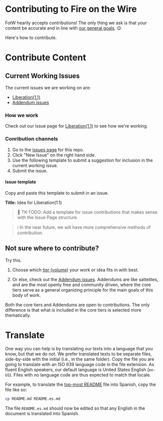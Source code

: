 # Contributing to Fire on the Wire

FotW hearily accepts contributions! The only thing we ask is that your content be accurate and in line with [our general goals](issues/shared.md#goals). :wink:

Here's how to contribute.

# Contribute Content

## Current Working Issues

The current issues we are working on are:

* [Liberation(1.1)](https://github.com/aubrel/fire-on-the-wire/wiki/Liberation(1.1))
* [Addendum issues](https://github.com/aubrel/fire-on-the-wire/wiki)

### How we work

Check out our issue page for [Liberation(1.1)](https://github.com/aubrel/fire-on-the-wire/wiki/Liberation(1.1)) to see how we're working.

### Conribution channels

1. Go to the [issues page](https://github.com/aubrel/fire-on-the-wire/issues) for this repo.
1. Click "New Issue" on the right hand side.
1. Use the following template to submit a suggestion for inclusion in the current working issue.
1. Submit the issue.

#### Issue template

Copy and paste this template to submit in an issue.

**Title:** Idea for Liberation(1.1)

> :construction: TK-TODO: Add a template for issue contributions that makes sense with the Issue Page structure.

> :information_source: In the near future, we will have more comprehensive methods of contribution.

## Not sure where to contribute?

Try this.

1. Choose which [tier (volume)](issues/README.md#issues) your work or idea fits in with best.

1. Or else, check out the [Addendum issues](issues/addendum). Addendums are like sattelites, and are the most openly free and community driven, where the core tiers serve as a general organizing principle for the main goals of this body of work.

Both the core tiers and Addendums are open to contributions. The only difference is that what is included in the core tiers is selected more thematically.

# Translate

One way you can help is by translating our texts into a language that you know, but that we do not. We prefer translated texts to be separate files, side-by-side with the initial (i.e., in the same folder). Copy the file you are going to translate with an ISO 639 language code in the file extension. As fluent English speakers, our default language is United States English (`en-US`). Files with no language code are thus expected to match that locale.

For example, to translate the [top-most README](README.md) file into Spanish, copy the file like so:

```sh
cp README.md README.es.md
```

The file `README.es.md` should now be edited so that any English in the document is translated into Spanish.

